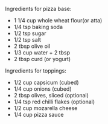 Ingredients for pizza base:
- 1 1/4 cup whole wheat flour(or atta)
- 1/4 tsp baking soda
- 1/2 tsp sugar
- 1/2 tsp salt
- 2 tbsp olive oil
- 1/3 cup water + 2 tbsp
- 2 tbsp curd (or yogurt)

Ingredients for toppings:
- 1/2 cup capsicum (cubed)
- 1/4 cup onions (cubed)
- 2 tbsp olives, sliced (optional)
- 1/4 tsp red chilli flakes (optional)
- 1/2 cup mozarella cheese
- 1/4 cup pizza sauce